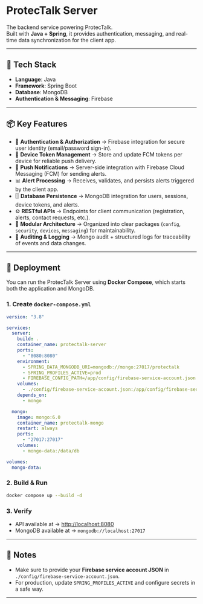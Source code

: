 # ProtecTalk Server

The backend service powering ProtecTalk.  
Built with **Java + Spring**, it provides authentication, messaging, and real-time data synchronization for the client app.

---

## 🚀 Tech Stack
- **Language**: Java  
- **Framework**: Spring Boot  
- **Database**: MongoDB  
- **Authentication & Messaging**: Firebase  

---

## 📦 Key Features

- 🔐 **Authentication & Authorization** → Firebase integration for secure user identity (email/password sign-in).  
- 📲 **Device Token Management** → Store and update FCM tokens per device for reliable push delivery.  
- 📡 **Push Notifications** → Server-side integration with Firebase Cloud Messaging (FCM) for sending alerts.  
- 📊 **Alert Processing** → Receives, validates, and persists alerts triggered by the client app.  
- 🗄️ **Database Persistence** → MongoDB integration for users, sessions, device tokens, and alerts.  
- ⚙️ **RESTful APIs** → Endpoints for client communication (registration, alerts, contact requests, etc.).  
- 🧩 **Modular Architecture** → Organized into clear packages (`config`, `security`, `devices`, `messaging`) for maintainability.  
- 📝 **Auditing & Logging** → Mongo audit + structured logs for traceability of events and data changes.  

---

## 🚀 Deployment

You can run the ProtecTalk Server using **Docker Compose**, which starts both the application and MongoDB.

### 1. Create `docker-compose.yml`

```yaml
version: "3.8"

services:
  server:
    build: .
    container_name: protectalk-server
    ports:
      - "8080:8080"
    environment:
      - SPRING_DATA_MONGODB_URI=mongodb://mongo:27017/protectalk
      - SPRING_PROFILES_ACTIVE=prod
      - FIREBASE_CONFIG_PATH=/app/config/firebase-service-account.json
    volumes:
      - ./config/firebase-service-account.json:/app/config/firebase-service-account.json:ro
    depends_on:
      - mongo

  mongo:
    image: mongo:6.0
    container_name: protectalk-mongo
    restart: always
    ports:
      - "27017:27017"
    volumes:
      - mongo-data:/data/db

volumes:
  mongo-data:
```

### 2. Build & Run

```bash
docker compose up --build -d
```

### 3. Verify

- API available at → [http://localhost:8080](http://localhost:8080)  
- MongoDB available at → `mongodb://localhost:27017`  

---

## 📝 Notes
- Make sure to provide your **Firebase service account JSON** in `./config/firebase-service-account.json`.  
- For production, update `SPRING_PROFILES_ACTIVE` and configure secrets in a safe way.

---
